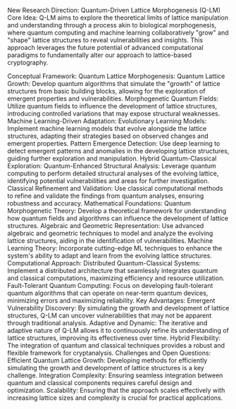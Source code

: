 New Research Direction: Quantum-Driven Lattice Morphogenesis (Q-LM)
Core Idea:
Q-LM aims to explore the theoretical limits of lattice manipulation and understanding through a process akin to biological morphogenesis, where quantum computing and machine learning collaboratively "grow" and "shape" lattice structures to reveal vulnerabilities and insights. This approach leverages the future potential of advanced computational paradigms to fundamentally alter our approach to lattice-based cryptography.

Conceptual Framework:
Quantum Lattice Morphogenesis:
Quantum Lattice Growth: Develop quantum algorithms that simulate the "growth" of lattice structures from basic building blocks, allowing for the exploration of emergent properties and vulnerabilities.
Morphogenetic Quantum Fields: Utilize quantum fields to influence the development of lattice structures, introducing controlled variations that may expose structural weaknesses.
Machine Learning-Driven Adaptation:
Evolutionary Learning Models: Implement machine learning models that evolve alongside the lattice structures, adapting their strategies based on observed changes and emergent properties.
Pattern Emergence Detection: Use deep learning to detect emergent patterns and anomalies in the developing lattice structures, guiding further exploration and manipulation.
Hybrid Quantum-Classical Exploration:
Quantum-Enhanced Structural Analysis: Leverage quantum computing to perform detailed structural analyses of the evolving lattice, identifying potential vulnerabilities and areas for further investigation.
Classical Refinement and Validation: Use classical computational methods to refine and validate the findings from quantum analyses, ensuring robustness and accuracy.
Mathematical Foundations:
Quantum Morphogenetic Theory: Develop a theoretical framework for understanding how quantum fields and algorithms can influence the development of lattice structures.
Algebraic and Geometric Representation: Use advanced algebraic and geometric techniques to model and analyze the evolving lattice structures, aiding in the identification of vulnerabilities.
Machine Learning Theory: Incorporate cutting-edge ML techniques to enhance the system's ability to adapt and learn from the evolving lattice structures.
Computational Approach:
Distributed Quantum-Classical Systems: Implement a distributed architecture that seamlessly integrates quantum and classical computations, maximizing efficiency and resource utilization.
Fault-Tolerant Quantum Computing: Focus on developing fault-tolerant quantum algorithms that can operate on near-term quantum devices, minimizing errors and maximizing reliability.
Key Advantages:
Emergent Vulnerability Discovery: By simulating the growth and development of lattice structures, Q-LM can uncover vulnerabilities that may not be apparent through traditional analysis.
Adaptive and Dynamic: The iterative and adaptive nature of Q-LM allows it to continuously refine its understanding of lattice structures, improving its effectiveness over time.
Hybrid Flexibility: The integration of quantum and classical techniques provides a robust and flexible framework for cryptanalysis.
Challenges and Open Questions:
Efficient Quantum Lattice Growth: Developing methods for efficiently simulating the growth and development of lattice structures is a key challenge.
Integration Complexity: Ensuring seamless integration between quantum and classical components requires careful design and optimization.
Scalability: Ensuring that the approach scales effectively with increasing lattice sizes and complexity is crucial for practical applications.
